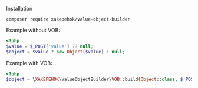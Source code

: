 Installation
```shell script
composer require xakepehok/value-object-builder
```

Example without VOB:
```php
<?php
$value = $_POST['value'] ?? null;
$object = $value ? new Object($value) : null;
```

Example with VOB:
```php
<?php
$object = \XAKEPEHOK\ValueObjectBuilder\VOB::build(Object::class, $_POST['value'] ?? null);
```